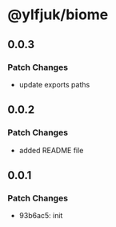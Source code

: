 # @ylfjuk/biome

## 0.0.3

### Patch Changes

- update exports paths

## 0.0.2

### Patch Changes

- added README file

## 0.0.1

### Patch Changes

- 93b6ac5: init
